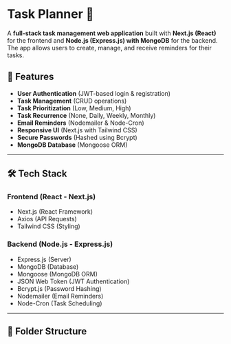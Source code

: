 # Task Planner 📅

A **full-stack task management web application** built with **Next.js (React)** for the frontend and **Node.js (Express.js) with MongoDB** for the backend. The app allows users to create, manage, and receive reminders for their tasks.

## 🚀 Features

- **User Authentication** (JWT-based login & registration)
- **Task Management** (CRUD operations)
- **Task Prioritization** (Low, Medium, High)
- **Task Recurrence** (None, Daily, Weekly, Monthly)
- **Email Reminders** (Nodemailer & Node-Cron)
- **Responsive UI** (Next.js with Tailwind CSS)
- **Secure Passwords** (Hashed using Bcrypt)
- **MongoDB Database** (Mongoose ORM)

---

## 🛠️ Tech Stack

### **Frontend (React - Next.js)**
- Next.js (React Framework)
- Axios (API Requests)
- Tailwind CSS (Styling)

### **Backend (Node.js - Express.js)**
- Express.js (Server)
- MongoDB (Database)
- Mongoose (MongoDB ORM)
- JSON Web Token (JWT Authentication)
- Bcrypt.js (Password Hashing)
- Nodemailer (Email Reminders)
- Node-Cron (Task Scheduling)

---

## 📂 Folder Structure

